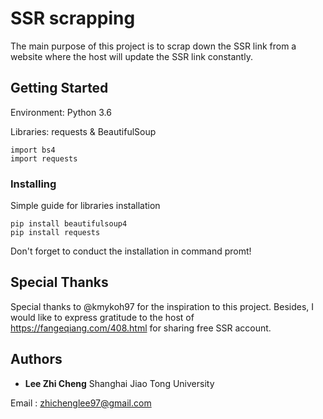 # SSR scrapping

The main purpose of this project is to scrap down the SSR link from a website where the host will update the SSR link constantly. 

## Getting Started
Environment: Python 3.6

Libraries: requests & BeautifulSoup

```
import bs4
import requests
```

### Installing
Simple guide for libraries installation

```
pip install beautifulsoup4
pip install requests
```
Don't forget to conduct the installation in command promt!

## Special Thanks
Special thanks to @kmykoh97 for the inspiration to this project. Besides, I would like to express gratitude to the host of https://fangeqiang.com/408.html for sharing free SSR account. 

## Authors

* **Lee Zhi Cheng**
Shanghai Jiao Tong University

Email : zhichenglee97@gmail.com
